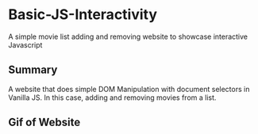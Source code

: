 # Basic-JS-Interactivity
A simple movie list adding and removing website to showcase interactive Javascript

## Summary
A website that does simple DOM Manipulation with document selectors in Vanilla JS. In this case, adding and removing movies from a list.

## Gif of Website
